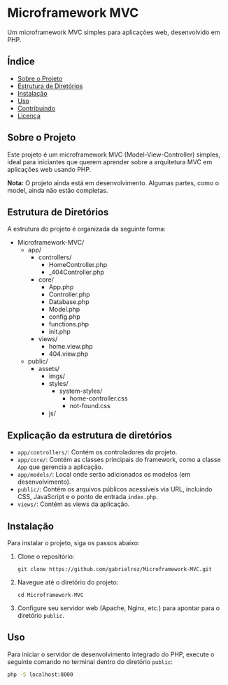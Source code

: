 # Microframework MVC

Um microframework MVC simples para aplicações web, desenvolvido em PHP.

## Índice

- [Sobre o Projeto](#sobre-o-projeto)
- [Estrutura de Diretórios](#estrutura-de-diretórios)
- [Instalação](#instalacao)
- [Uso](#uso)
- [Contribuindo](#contribuindo)
- [Licença](#licenca)

## Sobre o Projeto

Este projeto é um microframework MVC (Model-View-Controller) simples, ideal para iniciantes que querem aprender sobre a arquitetura MVC em aplicações web usando PHP.

**Nota:** O projeto ainda está em desenvolvimento. Algumas partes, como o model, ainda não estão completas.

## Estrutura de Diretórios

A estrutura do projeto é organizada da seguinte forma:

<ul>
    <li>Microframework-MVC/
        <ul>
            <li>app/
                <ul>
                    <li>controllers/
                        <ul>
                            <li>HomeController.php</li>
                            <li>_404Controller.php</li>
                        </ul>
                    </li>
                    <li>core/
                        <ul>
                            <li>App.php</li>
                            <li>Controller.php</li>
                            <li>Database.php</li>
                            <li>Model.php</li>
                            <li>config.php</li>
                            <li>functions.php</li>
                            <li>init.php</li>
                        </ul>
                    </li>
                    <li>views/
                        <ul>
                            <li>home.view.php</li>
                            <li>404.view.php</li>
                        </ul>
                    </li>
                </ul>
            </li>
            <li>public/
                <ul>
                    <li>assets/
                        <ul>
                            <li>imgs/</li>
                            <li>styles/
                                <ul>
                                    <li>system-styles/
                                        <ul>
                                            <li>home-controller.css</li>
                                            <li>not-found.css</li>
                                        </ul>
                                    </li>
                                </ul>
                            </li>
                            <li>js/</li>
                        </ul>
                    </li>
                </ul>
            </li>
        </ul>
    </li>
</ul>


## Explicação da estrutura de diretórios
- `app/controllers/`: Contém os controladores do projeto.
- `app/core/`: Contém as classes principais do framework, como a classe `App` que gerencia a aplicação.
- `app/models/`: Local onde serão adicionados os modelos (em desenvolvimento).
- `public/`: Contém os arquivos públicos acessíveis via URL, incluindo CSS, JavaScript e o ponto de entrada `index.php`.
- `views/`: Contém as views da aplicação.

## Instalação

Para instalar o projeto, siga os passos abaixo:

1. Clone o repositório:
    ```
    git clone https://github.com/gabrielrez/Microframework-MVC.git
    ```

2. Navegue até o diretório do projeto:
    ```
    cd Microframework-MVC
    ```

3. Configure seu servidor web (Apache, Nginx, etc.) para apontar para o diretório `public`.

## Uso

Para iniciar o servidor de desenvolvimento integrado do PHP, execute o seguinte comando no terminal dentro do diretório `public`:

```sh
php -S localhost:8000

